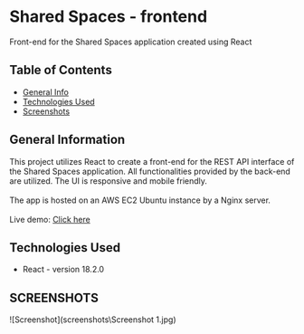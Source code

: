 # Shared Spaces - frontend
Front-end for the Shared Spaces application created using React
<br/>


## Table of Contents
* [General Info](#general-information)
* [Technologies Used](#technologies-used)
* [Screenshots](#screenshots)


## General Information
This project utilizes React to create a front-end for the REST API interface of the Shared Spaces application.
All functionalities provided by the back-end are utilized. The UI is responsive and mobile friendly.<br/><br/>
The app is hosted on an AWS EC2 Ubuntu instance by a Nginx server.<br/><br/>
Live demo: [Click here](http://ec2-54-146-229-245.compute-1.amazonaws.com/)


## Technologies Used
- React - version 18.2.0


## SCREENSHOTS
<!-- <div style="border: 1px solid #ccc; padding: 10px;"> -->
  ![Screenshot](screenshots\Screenshot 1.jpg)
<!-- </div> -->

